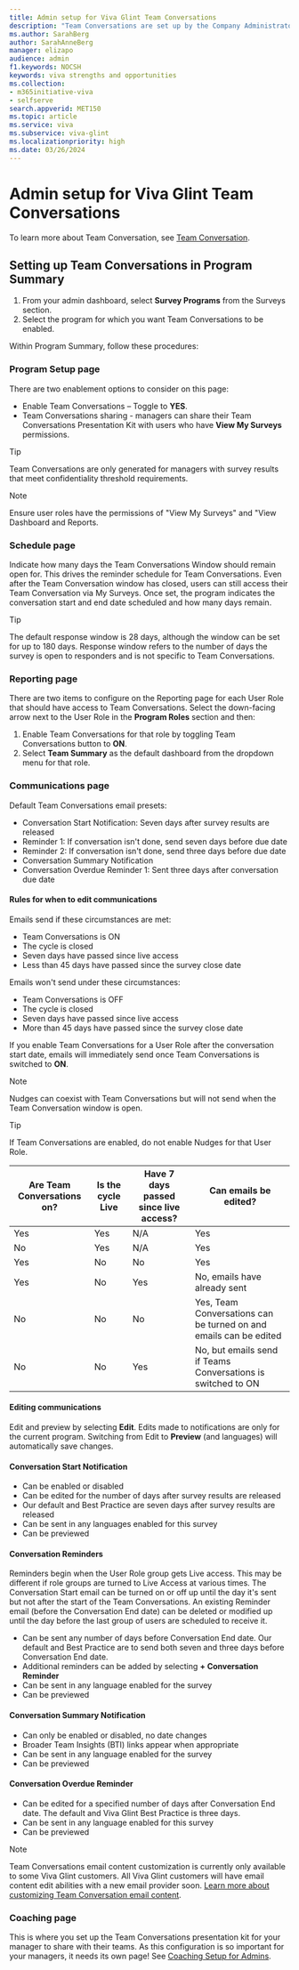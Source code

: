 ```yaml
---
title: Admin setup for Viva Glint Team Conversations
description: "Team Conversations are set up by the Company Administrator within Program Summary."
ms.author: SarahBerg
author: SarahAnneBerg
manager: elizapo
audience: admin
f1.keywords: NOCSH
keywords: viva strengths and opportunities
ms.collection:  
- m365initiative-viva
- selfserve 
search.appverid: MET150 
ms.topic: article
ms.service: viva
ms.subservice: viva-glint
ms.localizationpriority: high
ms.date: 03/26/2024
---
```


# Admin setup for Viva Glint Team Conversations

To learn more about Team Conversation, see [Team Conversation](https://go.microsoft.com/fwlink/linkid=2234345).

## Setting up Team Conversations in Program Summary 

1. From your admin dashboard, select **Survey Programs** from the Surveys section.
1. Select the program for which you want Team Conversations to be enabled.
   
Within Program Summary, follow these procedures: 

### Program Setup page

There are two enablement options to consider on this page: 

- Enable Team Conversations – Toggle to **YES**. 
- Team Conversations sharing - managers can share their Team Conversations Presentation Kit with users who have **View My Surveys** permissions. 


>[!TIP]
>Team Conversations are only generated for managers with survey results that meet confidentiality threshold requirements.  

   > [!NOTE]
   >Ensure user roles have the permissions of "View My Surveys" and "View Dashboard and Reports.

### Schedule page 

Indicate how many days the Team Conversations Window should remain open for. This drives the reminder schedule for Team Conversations. Even after the Team Conversation window has closed, users can still access their Team Conversation via My Surveys. Once set, the program indicates the conversation start and end date scheduled and how many days remain. 

>[!TIP]
>The default response window is 28 days, although the window can be set for up to 180 days. Response window refers to the number of days the survey is open to responders and is not specific to Team Conversations.  

### Reporting page 

There are two items to configure on the Reporting page for each User Role that should have access to Team Conversations. Select the down-facing arrow next to the User Role in the **Program Roles** section and then: 

1. Enable Team Conversations for that role by toggling Team Conversations button to **ON**. 
1. Select **Team Summary** as the default dashboard from the dropdown menu for that role. 

### Communications page 

Default Team Conversations email presets:  

- Conversation Start Notification: Seven days after survey results are released 
- Reminder 1: If conversation isn't done, send seven days before due date 
- Reminder 2: If conversation isn't done, send three days before due date 
- Conversation Summary Notification 
- Conversation Overdue Reminder 1: Sent three days after conversation due date

#### Rules for when to edit communications 

Emails send if these circumstances are met:
 
- Team Conversations is ON 
- The cycle is closed 
- Seven days have passed since live access
- Less than 45 days have passed since the survey close date

Emails won't send under these circumstances:
 
- Team Conversations is OFF
- The cycle is closed 
- Seven days have passed since live access
- More than 45 days have passed since the survey close date

If you enable Team Conversations for a User Role after the conversation start date, emails will immediately send once Team Conversations is switched to **ON**. 

   > [!NOTE]
   >Nudges can coexist with Team Conversations but will not send when the Team Conversation window is open.

>[!TIP]
>If Team Conversations are enabled, do not enable Nudges for that User Role.


| **Are Team Conversations on?** | **Is the cycle Live** |**Have 7 days passed since live access?**|**Can emails be edited?**
|---|---|---|---|
| Yes | Yes|N/A|Yes|
| No | Yes|N/A|Yes|
| Yes | No|No|Yes |
| Yes | No|Yes|No, emails have already sent|
| No| No|No|Yes, Team Conversations can be turned on and emails can be edited|
| No| No|Yes|No, but emails send if Teams Conversations is switched to ON|  

#### Editing communications 

Edit and preview by selecting **Edit**. Edits made to notifications are only for the current program. Switching from Edit to **Preview** (and languages) will automatically save changes. 

#### Conversation Start Notification 

- Can be enabled or disabled 
- Can be edited for the number of days after survey results are released 
- Our default and Best Practice are seven days after survey results are released 
- Can be sent in any languages enabled for this survey 
- Can be previewed 

#### Conversation Reminders 

Reminders begin when the User Role group gets Live access. This may be different if role groups are turned to Live Access at various times. The Conversation Start email can be turned on or off up until the day it's sent but not after the start of the Team Conversations. An existing Reminder email (before the Conversation End date) can be deleted or modified up until the day before the last group of users are scheduled to receive it. 

- Can be sent any number of days before Conversation End date. Our default and Best Practice are to send both seven and three days before Conversation End date.  
- Additional reminders can be added by selecting **+ Conversation Reminder**  
- Can be sent in any language enabled for the survey 
- Can be previewed 

#### Conversation Summary Notification 

- Can only be enabled or disabled, no date changes 
- Broader Team Insights (BTI) links appear when appropriate 
- Can be sent in any language enabled for the survey 
- Can be previewed 

#### Conversation Overdue Reminder 

- Can be edited for a specified number of days after Conversation End date. The default and Viva Glint Best Practice is three days. 
- Can be sent in any language enabled for this survey 
- Can be previewed 

> [!NOTE]
> Team Conversations email content customization is currently only available to some Viva Glint customers. All Viva Glint customers will have email content edit abilities with a new email provider soon. [Learn more about customizing Team Conversation email content](team-conversations-content-cusomization.md).

### Coaching page 

This is where you set up the Team Conversations presentation kit for your manager to share with their teams. As this configuration is so important for your managers, it needs its own page! See [Coaching Setup for Admins](https://www.microsoft.com). 

 
